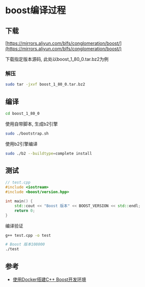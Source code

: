 <!--
 * @Description: 
 * @Version: 1.0
 * @Author: dmjcb
 * @Email: dmjcb@163.com
 * @Date: 2023-09-16 17:10:52
 * @LastEditors: dmjcb
 * @LastEditTime: 2023-09-17 12:08:50
-->

# boost编译过程

## 下载

[https://mirrors.aliyun.com/blfs/conglomeration/boost/](https://mirrors.aliyun.com/blfs/conglomeration/boost/)

下载指定版本源码, 此处以boost_1_80_0.tar.bz2为例

### 解压

```sh
sudo tar -jxvf boost_1_80_0.tar.bz2
```

## 编译

```sh
cd boost_1_80_0
```

使用自带脚本, 生成b2引擎

```sh
sudo ./bootstrap.sh
```

使用b2引擎编译

```sh
sudo ./b2 --buildtype=complete install
```

## 测试

```c++
// test.cpp
#include <iostream>
#include <boost/version.hpp>

int main() {
    std::cout << "Boost 版本" << BOOST_VERSION << std::endl;
    return 0;
}
```

编译验证

```sh
g++ test.cpp -o test

# Boost 版本108000
./test
```

## 参考

- [使用Docker搭建C++ Boost开发环境](https://bryantchang.github.io/2019/02/25/docker-boost/)
